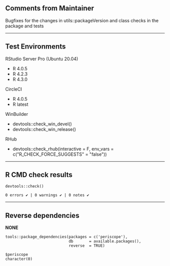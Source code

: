 ## Comments from Maintainer

Bugfixes for the changes in utils::packageVersion and class checks in the package and tests

---  
    
## Test Environments
    

RStudio Server Pro (Ubuntu 20.04)
* R 4.0.5
* R 4.2.3
* R 4.3.0

CircleCI

* R 4.0.5
* R latest

WinBuilder

* devtools::check_win_devel()  
* devtools::check_win_release()  

RHub

* devtools::check_rhub(interactive = F, env_vars = c("R_CHECK_FORCE_SUGGESTS" = "false"))

---  
    
## R CMD check results
    
    
```
devtools::check()  

0 errors ✔ | 0 warnings ✔ | 0 notes ✔
```

---  
    
## Reverse dependencies
    
**NONE**
    
```
tools::package_dependencies(packages = c('periscope'),
                            db       = available.packages(), 
                            reverse  = TRUE)

$periscope  
character(0)
```

